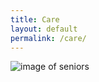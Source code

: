 ```yaml
---
title: Care
layout: default
permalink: /care/
---
```


<div class="img-right">
  <img src="{{'/assets/images/seniors1.jpg' | relative_url }}" alt="image of seniors"></img>
</div>
